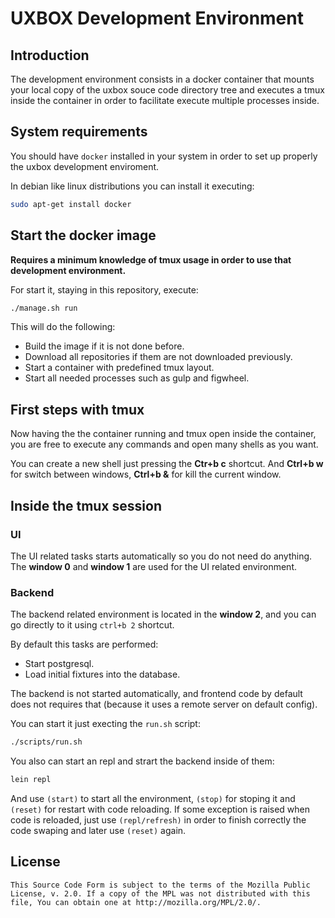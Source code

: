 # UXBOX Development Environment #

## Introduction ##

The development environment consists in a docker container that mounts your local
copy of the uxbox souce code directory tree and executes a tmux inside the container
in order to facilitate execute multiple processes inside.


## System requirements ##

You should have `docker` installed in your system in order to set up properly
the uxbox development enviroment.

In debian like linux distributions you can install it executing:

```bash
sudo apt-get install docker
```


## Start the docker image ##

**Requires a minimum knowledge of tmux usage in order to use that development
environment.**

For start it, staying in this repository, execute:

```bash
./manage.sh run
```

This will do the following:

- Build the image if it is not done before.
- Download all repositories if them are not downloaded previously.
- Start a container with predefined tmux layout.
- Start all needed processes such as gulp and figwheel.


## First steps with tmux ##

Now having the the container running and tmux open inside the container, you are
free to execute any commands and open many shells as you want.

You can create a new shell just pressing the **Ctr+b c** shortcut. And **Ctrl+b w**
for switch between windows, **Ctrl+b &** for kill the current window.

## Inside the tmux session ##

### UI ###

The UI related tasks starts automatically so you do not need do anything. The
**window 0** and **window 1** are used for the UI related environment.


### Backend ###

The backend related environment is located in the **window 2**, and you can go
directly to it using `ctrl+b 2` shortcut. 

By default this tasks are performed:

- Start postgresql.
- Load initial fixtures into the database.

The backend is not started automatically, and frontend code by default does not
requires that (because it uses a remote server on default config).

You can start it just execting the `run.sh` script:

```bash
./scripts/run.sh
```

You also can start an repl and strart the backend inside of them:

```bash
lein repl
```

And use `(start)` to start all the environment, `(stop)` for stoping it and
`(reset)` for restart with code reloading. If some exception is raised when
code is reloaded, just use `(repl/refresh)` in order to finish correctly the
code swaping and later use `(reset)` again.


## License ##

```
This Source Code Form is subject to the terms of the Mozilla Public
License, v. 2.0. If a copy of the MPL was not distributed with this
file, You can obtain one at http://mozilla.org/MPL/2.0/.
```

